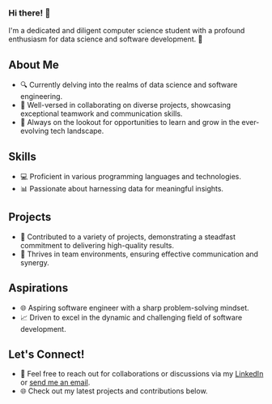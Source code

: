 ### Hi there! 👋

I'm a dedicated and diligent computer science student with a profound enthusiasm for data science and software development. 🚀

## About Me

- 🔍 Currently delving into the realms of data science and software engineering.
- 🤝 Well-versed in collaborating on diverse projects, showcasing exceptional teamwork and communication skills.
- 🌱 Always on the lookout for opportunities to learn and grow in the ever-evolving tech landscape.

## Skills

- 💻 Proficient in various programming languages and technologies.
- 📊 Passionate about harnessing data for meaningful insights.

## Projects

- 🚀 Contributed to a variety of projects, demonstrating a steadfast commitment to delivering high-quality results.
- 👥 Thrives in team environments, ensuring effective communication and synergy.

## Aspirations

- 🌐 Aspiring software engineer with a sharp problem-solving mindset.
- 📈 Driven to excel in the dynamic and challenging field of software development.

## Let's Connect!

- 📧 Feel free to reach out for collaborations or discussions via my [LinkedIn](https://www.linkedin.com/in/rizkyjuniastiar) or [send me an email](mailto:rizkyjuniastiar37@gmail.com).
- 🌐 Check out my latest projects and contributions below.

<!--
**rizkyyjun/rizkyyjun** is a ✨ _special_ ✨ repository because its `README.md` (this file) appears on your GitHub profile.

Here are some ideas to get you started:

- 🔭 I’m currently working on ...
- 🌱 I’m currently learning ...
- 👯 I’m looking to collaborate on ...
- 🤔 I’m looking for help with ...
- 💬 Ask me about ...
- 📫 How to reach me: ...
- 😄 Pronouns: ...
- ⚡ Fun fact: ...
-->
